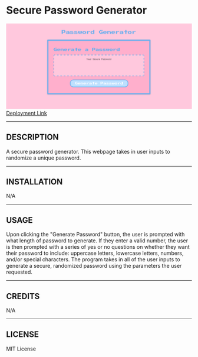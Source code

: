 # Secure Password Generator

![Webpage Preview](./assets/preview.png)
[Deployment Link](https://tykervella.github.io/Password-dot-com/)

---

## DESCRIPTION
A secure password generator. This webpage takes in user inputs to randomize a unique password. 

---

## INSTALLATION 

N/A

---

## USAGE

Upon clicking the "Generate Password" button, the user is prompted with what length of password to generate. If they enter a valid number, the user is then prompted with a series of yes or no questions on whether they want their password to include: uppercase letters, lowercase letters, numbers, and/or special characters. The program takes in all of the user inputs to generate a secure, randomized password using the parameters the user requested.

---

## CREDITS 

N/A

---

## LICENSE 

MIT License 
